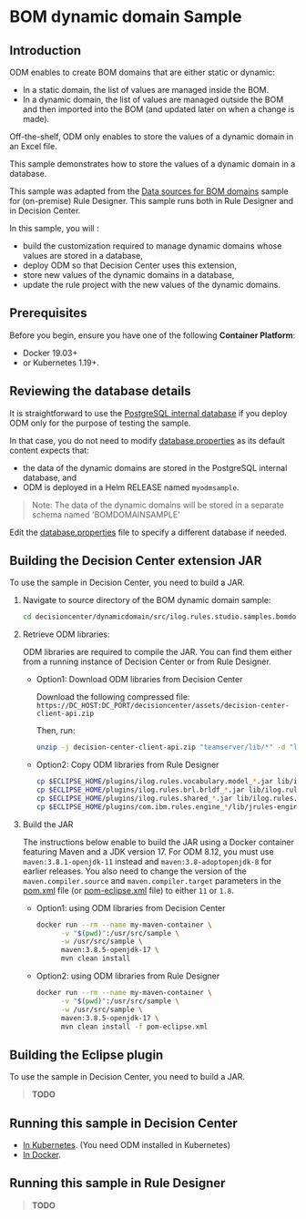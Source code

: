 # BOM dynamic domain Sample

## Introduction

ODM enables to create BOM domains that are either static or dynamic: 
- In a static domain, the list of values are managed inside the BOM.
- In a dynamic domain, the list of values are managed outside the BOM and then imported into the BOM (and updated later on when a change is made).

Off-the-shelf, ODM only enables to store the values of a dynamic domain in an Excel file.

This sample demonstrates how to store the values of a dynamic domain in a database.

This sample was adapted from the [Data sources for BOM domains](https://www.ibm.com/docs/en/odm/9.0.0?topic=extensions-data-sources-bom-domains) sample for (on-premise) Rule Designer.
This sample runs both in Rule Designer and in Decision Center.

In this sample, you will :
- build the customization required to manage dynamic domains whose values are stored in a database,
- deploy ODM so that Decision Center uses this extension,
- store new values of the dynamic domains in a database,
- update the rule project with the new values of the dynamic domains.

## Prerequisites

Before you begin, ensure you have one of the following **Container Platform**: 

- Docker 19.03+
- or Kubernetes 1.19+.

## Reviewing the database details

It is straightforward to use the [PostgreSQL internal database](https://www.ibm.com/docs/en/SSQP76_9.0.0/com.ibm.odm.kube/topics/con_internal_db.html) if you deploy ODM only for the purpose of testing the sample.

In that case, you do not need to modify [database.properties](src/ilog.rules.studio.samples.bomdomainpopulate/src/main/resources/database.properties) as its default content expects that:
- the data of the dynamic domains are stored in the PostgreSQL internal database, and
- ODM is deployed in a Helm RELEASE named `myodmsample`.

> Note: The data of the dynamic domains will be stored in a separate schema named 'BOMDOMAINSAMPLE'

Edit the [database.properties](src/ilog.rules.studio.samples.bomdomainpopulate/src/main/resources/database.properties) file to specify a different database if needed.

## Building the Decision Center extension JAR

To use the sample in Decision Center, you need to build a JAR. 

   1. Navigate to source directory of the BOM dynamic domain sample:

      ```bash
      cd decisioncenter/dynamicdomain/src/ilog.rules.studio.samples.bomdomainpopulate
      ```

   1. Retrieve ODM libraries:

      ODM libraries are required to compile the JAR. You can find them either from a running instance of Decision Center or from Rule Designer.

       * Option1: Download ODM libraries from Decision Center

          Download the following compressed file: `https://DC_HOST:DC_PORT/decisioncenter/assets/decision-center-client-api.zip`

          Then, run:
          ```bash
          unzip -j decision-center-client-api.zip "teamserver/lib/*" -d "lib"
          ```

       * Option2: Copy ODM libraries from Rule Designer

         ```bash
         cp $ECLIPSE_HOME/plugins/ilog.rules.vocabulary.model_*.jar lib/ilog.rules.vocabulary.model.jar
         cp $ECLIPSE_HOME/plugins/ilog.rules.brl.brldf_*.jar lib/ilog.rules.brl.brldf.jar
         cp $ECLIPSE_HOME/plugins/ilog.rules.shared_*.jar lib/ilog.rules.shared.jar
         cp $ECLIPSE_HOME/plugins/com.ibm.rules.engine_*/lib/jrules-engine.jar lib/
         ```

   1. Build the JAR

      The instructions below enable to build the JAR using a Docker container featuring Maven and a JDK version 17. For ODM 8.12, you must use `maven:3.8.1-openjdk-11` instead and `maven:3.8-adoptopenjdk-8` for earlier releases. You also need to change the version of the `maven.compiler.source` and `maven.compiler.target` parameters in the [pom.xml](src/ilog.rules.studio.samples.bomdomainpopulate/pom.xml) file (or [pom-eclipse.xml](src/ilog.rules.studio.samples.bomdomainpopulate/pom-eclipse.xml) file) to either `11` or `1.8`.      

       * Option1: using ODM libraries from Decision Center

         ```bash
         docker run --rm --name my-maven-container \
               -v "$(pwd)":/usr/src/sample \
               -w /usr/src/sample \
               maven:3.8.5-openjdk-17 \
               mvn clean install
         ```

       * Option2: using ODM libraries from Rule Designer

         ```bash
         docker run --rm --name my-maven-container \
               -v "$(pwd)":/usr/src/sample \
               -w /usr/src/sample \
               maven:3.8.5-openjdk-17 \
               mvn clean install -f pom-eclipse.xml
         ```

## Building the Eclipse plugin

To use the sample in Decision Center, you need to build a JAR. 

>**TODO**

## Running this sample in Decision Center

   * [In Kubernetes](README-KUBERNETES.md). (You need ODM installed in Kubernetes)
   * [In Docker](README-DOCKER.md). 

## Running this sample in Rule Designer

>**TODO**